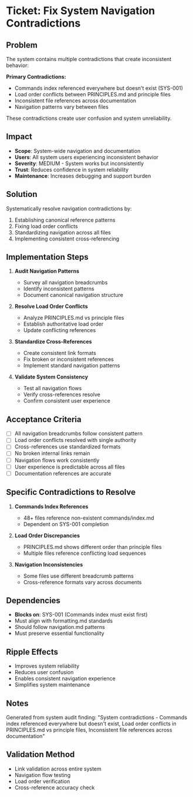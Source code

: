 
# Ticket: Fix System Navigation Contradictions

## Problem
The system contains multiple contradictions that create inconsistent behavior:

**Primary Contradictions:**
- Commands index referenced everywhere but doesn't exist (SYS-001)
- Load order conflicts between PRINCIPLES.md and principle files
- Inconsistent file references across documentation
- Navigation patterns vary between files

These contradictions create user confusion and system unreliability.

## Impact
- **Scope**: System-wide navigation and documentation
- **Users**: All system users experiencing inconsistent behavior
- **Severity**: MEDIUM - System works but inconsistently
- **Trust**: Reduces confidence in system reliability
- **Maintenance**: Increases debugging and support burden

## Solution
Systematically resolve navigation contradictions by:
1. Establishing canonical reference patterns
2. Fixing load order conflicts
3. Standardizing navigation across all files
4. Implementing consistent cross-referencing

## Implementation Steps
1. **Audit Navigation Patterns**
   - Survey all navigation breadcrumbs
   - Identify inconsistent patterns
   - Document canonical navigation structure

2. **Resolve Load Order Conflicts**
   - Analyze PRINCIPLES.md vs principle files
   - Establish authoritative load order
   - Update conflicting references

3. **Standardize Cross-References**
   - Create consistent link formats
   - Fix broken or inconsistent references
   - Implement standard navigation patterns

4. **Validate System Consistency**
   - Test all navigation flows
   - Verify cross-references resolve
   - Confirm consistent user experience

## Acceptance Criteria
- [ ] All navigation breadcrumbs follow consistent pattern
- [ ] Load order conflicts resolved with single authority
- [ ] Cross-references use standardized formats
- [ ] No broken internal links remain
- [ ] Navigation flows work consistently
- [ ] User experience is predictable across all files
- [ ] Documentation references are accurate

## Specific Contradictions to Resolve
1. **Commands Index References**
   - 48+ files reference non-existent commands/index.md
   - Dependent on SYS-001 completion

2. **Load Order Discrepancies**
   - PRINCIPLES.md shows different order than principle files
   - Multiple files reference conflicting load sequences

3. **Navigation Inconsistencies**
   - Some files use different breadcrumb patterns
   - Cross-reference formats vary across documents

## Dependencies
- **Blocks on**: SYS-001 (Commands index must exist first)
- Must align with formatting.md standards
- Should follow navigation.md patterns
- Must preserve essential functionality

## Ripple Effects
- Improves system reliability
- Reduces user confusion
- Enables consistent navigation experience
- Simplifies system maintenance

## Notes
Generated from system audit finding: "System contradictions - Commands index referenced everywhere but doesn't exist, Load order conflicts in PRINCIPLES.md vs principle files, Inconsistent file references across documentation"

## Validation Method
- Link validation across entire system
- Navigation flow testing
- Load order verification
- Cross-reference accuracy check
